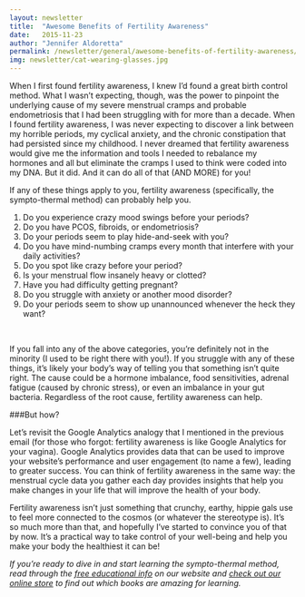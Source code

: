 ```yaml
---
layout: newsletter
title:  "Awesome Benefits of Fertility Awareness"
date:   2015-11-23
author: "Jennifer Aldoretta"
permalink: /newsletter/general/awesome-benefits-of-fertility-awareness/
img: newsletter/cat-wearing-glasses.jpg
---
```


When I first found fertility awareness, I knew I&rsquo;d found a great birth control method. What I wasn&rsquo;t expecting, though, was the power to pinpoint the underlying cause of my severe menstrual cramps and probable endometriosis that I had been struggling with for more than a decade. When I found fertility awareness, I was never expecting to discover a link between my horrible periods, my cyclical anxiety, and the chronic constipation that had persisted since my childhood. I never dreamed that fertility awareness would give me the information and tools I needed to rebalance my hormones and all but eliminate the cramps I used to think were coded into my DNA. But it did. And it can do all of that (AND MORE) for you!

If any of these things apply to you, fertility awareness (specifically, the sympto-thermal method) can probably help you.

1. Do you experience crazy mood swings before your periods?
2. Do you have PCOS, fibroids, or endometriosis?
3. Do your periods seem to play hide-and-seek with you?
4. Do you have mind-numbing cramps every month that interfere with your daily activities?
5. Do you spot like crazy before your period?
6. Is your menstrual flow insanely heavy or clotted?
7. Have you had difficulty getting pregnant?
8. Do you struggle with anxiety or another mood disorder?
9. Do your periods seem to show up unannounced whenever the heck they want?

<br/>

If you fall into any of the above categories, you&rsquo;re definitely not in the minority (I used to be right there with you!). If you struggle with any of these things, it&rsquo;s likely your body&rsquo;s way of telling you that something isn&rsquo;t quite right. The cause could be a hormone imbalance, food sensitivities, adrenal fatigue (caused by chronic stress), or even an imbalance in your gut bacteria. Regardless of the root cause, fertility awareness can help.

###But how?

Let&rsquo;s revisit the Google Analytics analogy that I mentioned in the previous email (for those who forgot: fertility awareness is like Google Analytics for your vagina). Google Analytics provides data that can be used to improve your website&rsquo;s performance and user engagement (to name a few), leading to greater success. You can think of fertility awareness in the same way: the menstrual cycle data you gather each day provides insights that help you make changes in your life that will improve the health of your body. 

Fertility awareness isn&rsquo;t just something that crunchy, earthy, hippie gals use to feel more connected to the cosmos (or whatever the stereotype is). It&rsquo;s so much more than that, and hopefully I&rsquo;ve started to convince you of that by now. It&rsquo;s a practical way to take control of your well-being and help you make your body the healthiest it can be!

*If you&rsquo;re ready to dive in and start learning the sympto-thermal method, read through the <a class="text-link" href="/the-cycle">free educational info</a> on our website and <a class="text-link" href="/store">check out our online store</a> to find out which books are amazing for learning.*